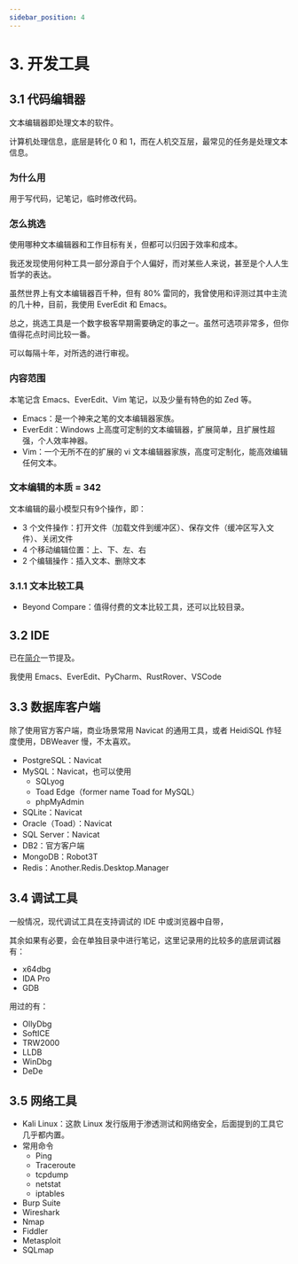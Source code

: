 ```yaml
---
sidebar_position: 4
---
```


# 3. 开发工具

## 3.1 代码编辑器

文本编辑器即处理文本的软件。

计算机处理信息，底层是转化 0 和 1，而在人机交互层，最常见的任务是处理文本信息。

### 为什么用

用于写代码，记笔记，临时修改代码。

### 怎么挑选

使用哪种文本编辑器和工作目标有关，但都可以归因于效率和成本。

我还发现使用何种工具一部分源自于个人偏好，而对某些人来说，甚至是个人人生哲学的表达。

虽然世界上有文本编辑器百千种，但有 80% 雷同的，我曾使用和评测过其中主流的几十种，目前，我使用 EverEdit 和 Emacs。

总之，挑选工具是一个数字极客早期需要确定的事之一。虽然可选项非常多，但你值得花点时间比较一番。

可以每隔十年，对所选的进行审视。

### 内容范围

本笔记含 Emacs、EverEdit、Vim 笔记，以及少量有特色的如 Zed 等。

- Emacs：是一个神来之笔的文本编辑器家族。
- EverEdit：Windows 上高度可定制的文本编辑器，扩展简单，且扩展性超强，个人效率神器。
- Vim：一个无所不在的扩展的 vi 文本编辑器家族，高度可定制化，能高效编辑任何文本。

### 文本编辑的本质 = 342

文本编辑的最小模型只有9个操作，即：

- 3 个文件操作：打开文件（加载文件到缓冲区）、保存文件（缓冲区写入文件）、关闭文件
- 4 个移动编辑位置：上、下、左、右
- 2 个编辑操作：插入文本、删除文本

### 3.1.1 文本比较工具

- Beyond Compare：值得付费的文本比较工具，还可以比较目录。

## 3.2 IDE

已在[简介](./intro)一节提及。

我使用 Emacs、EverEdit、PyCharm、RustRover、VSCode

## 3.3 数据库客户端

除了使用官方客户端，商业场景常用 Navicat 的通用工具，或者 HeidiSQL 作轻度使用，DBWeaver 慢，不太喜欢。

- PostgreSQL：Navicat
- MySQL：Navicat，也可以使用
  - SQLyog
  - Toad Edge（former name Toad for MySQL）
  - phpMyAdmin
- SQLite：Navicat
- Oracle（Toad）：Navicat
- SQL Server：Navicat
- DB2：官方客户端
- MongoDB：Robot3T
- Redis：Another.Redis.Desktop.Manager

## 3.4 调试工具

一般情况，现代调试工具在支持调试的 IDE 中或浏览器中自带，

其余如果有必要，会在单独目录中进行笔记，这里记录用的比较多的底层调试器有：
- x64dbg
- IDA Pro
- GDB

用过的有：
- OllyDbg
- SoftICE
- TRW2000
- LLDB
- WinDbg
- DeDe

## 3.5 网络工具

- Kali Linux：这款 Linux 发行版用于渗透测试和网络安全，后面提到的工具它几乎都内置。
- 常用命令
  - Ping
  - Traceroute
  - tcpdump
  - netstat
  - iptables
- Burp Suite
- Wireshark
- Nmap
- Fiddler 
- Metasploit
- SQLmap
